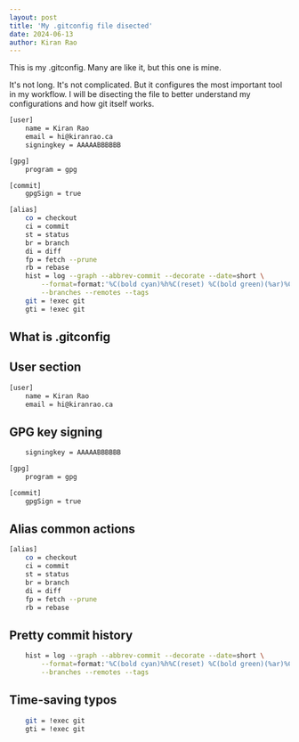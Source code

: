 ```yaml
---
layout: post
title: 'My .gitconfig file disected'
date: 2024-06-13
author: Kiran Rao
---
```


This is my .gitconfig. Many are like it, but this one is mine.

It's not long. It's not complicated. But it configures the most important tool in my workflow. I will be disecting the file to better understand my configurations and how git itself works.

```sh
[user]
	name = Kiran Rao
	email = hi@kiranrao.ca
	signingkey = AAAAABBBBBB

[gpg]
	program = gpg

[commit]
	gpgSign = true

[alias]
	co = checkout
	ci = commit
	st = status
	br = branch
	di = diff
	fp = fetch --prune
	rb = rebase
	hist = log --graph --abbrev-commit --decorate --date=short \
		--format=format:'%C(bold cyan)%h%C(reset) %C(bold green)(%ar)%C(reset) %C(white)%s%C(reset) %C(dim white)%an%C(reset) %C(bold yellow)%d%C(reset)' \
		--branches --remotes --tags
	git = !exec git
	gti = !exec git
```

## What is .gitconfig

## User section

```sh
[user]
	name = Kiran Rao
	email = hi@kiranrao.ca
```

## GPG key signing

```sh
	signingkey = AAAAABBBBBB

[gpg]
	program = gpg

[commit]
	gpgSign = true
```

## Alias common actions

```sh
[alias]
	co = checkout
	ci = commit
	st = status
	br = branch
	di = diff
	fp = fetch --prune
	rb = rebase
```

## Pretty commit history

```sh
	hist = log --graph --abbrev-commit --decorate --date=short \
		--format=format:'%C(bold cyan)%h%C(reset) %C(bold green)(%ar)%C(reset) %C(white)%s%C(reset) %C(dim white)%an%C(reset) %C(bold yellow)%d%C(reset)' \
		--branches --remotes --tags
```

## Time-saving typos

```sh
	git = !exec git
	gti = !exec git
```
